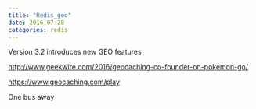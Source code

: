 ```yaml
---
title: "Redis_geo"
date: 2016-07-28
categories: redis
---
```


Version 3.2 introduces new GEO features

http://www.geekwire.com/2016/geocaching-co-founder-on-pokemon-go/

https://www.geocaching.com/play

One bus away